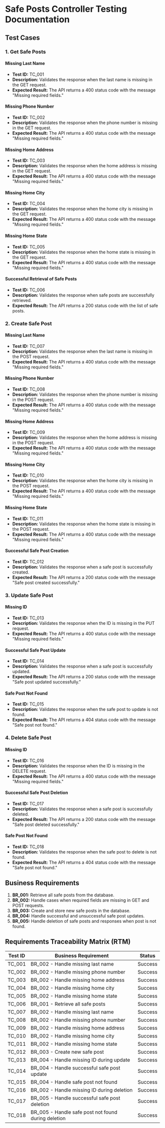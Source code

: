 # Safe Posts Controller Testing Documentation

## Test Cases

### 1. Get Safe Posts

#### Missing Last Name

- **Test ID:** TC_001
- **Description:** Validates the response when the last name is missing in the GET request.
- **Expected Result:** The API returns a 400 status code with the message "Missing required fields."

#### Missing Phone Number

- **Test ID:** TC_002
- **Description:** Validates the response when the phone number is missing in the GET request.
- **Expected Result:** The API returns a 400 status code with the message "Missing required fields."

#### Missing Home Address

- **Test ID:** TC_003
- **Description:** Validates the response when the home address is missing in the GET request.
- **Expected Result:** The API returns a 400 status code with the message "Missing required fields."

#### Missing Home City

- **Test ID:** TC_004
- **Description:** Validates the response when the home city is missing in the GET request.
- **Expected Result:** The API returns a 400 status code with the message "Missing required fields."

#### Missing Home State

- **Test ID:** TC_005
- **Description:** Validates the response when the home state is missing in the GET request.
- **Expected Result:** The API returns a 400 status code with the message "Missing required fields."

#### Successful Retrieval of Safe Posts

- **Test ID:** TC_006
- **Description:** Validates the response when safe posts are successfully retrieved.
- **Expected Result:** The API returns a 200 status code with the list of safe posts.

### 2. Create Safe Post

#### Missing Last Name

- **Test ID:** TC_007
- **Description:** Validates the response when the last name is missing in the POST request.
- **Expected Result:** The API returns a 400 status code with the message "Missing required fields."

#### Missing Phone Number

- **Test ID:** TC_008
- **Description:** Validates the response when the phone number is missing in the POST request.
- **Expected Result:** The API returns a 400 status code with the message "Missing required fields."

#### Missing Home Address

- **Test ID:** TC_009
- **Description:** Validates the response when the home address is missing in the POST request.
- **Expected Result:** The API returns a 400 status code with the message "Missing required fields."

#### Missing Home City

- **Test ID:** TC_010
- **Description:** Validates the response when the home city is missing in the POST request.
- **Expected Result:** The API returns a 400 status code with the message "Missing required fields."

#### Missing Home State

- **Test ID:** TC_011
- **Description:** Validates the response when the home state is missing in the POST request.
- **Expected Result:** The API returns a 400 status code with the message "Missing required fields."

#### Successful Safe Post Creation

- **Test ID:** TC_012
- **Description:** Validates the response when a safe post is successfully created.
- **Expected Result:** The API returns a 200 status code with the message "Safe post created successfully."

### 3. Update Safe Post

#### Missing ID

- **Test ID:** TC_013
- **Description:** Validates the response when the ID is missing in the PUT request.
- **Expected Result:** The API returns a 400 status code with the message "Missing required fields."

#### Successful Safe Post Update

- **Test ID:** TC_014
- **Description:** Validates the response when a safe post is successfully updated.
- **Expected Result:** The API returns a 200 status code with the message "Safe post updated successfully."

#### Safe Post Not Found

- **Test ID:** TC_015
- **Description:** Validates the response when the safe post to update is not found.
- **Expected Result:** The API returns a 404 status code with the message "Safe post not found."

### 4. Delete Safe Post

#### Missing ID

- **Test ID:** TC_016
- **Description:** Validates the response when the ID is missing in the DELETE request.
- **Expected Result:** The API returns a 400 status code with the message "Missing required fields."

#### Successful Safe Post Deletion

- **Test ID:** TC_017
- **Description:** Validates the response when a safe post is successfully deleted.
- **Expected Result:** The API returns a 200 status code with the message "Safe post deleted successfully."

#### Safe Post Not Found

- **Test ID:** TC_018
- **Description:** Validates the response when the safe post to delete is not found.
- **Expected Result:** The API returns a 404 status code with the message "Safe post not found."

## Business Requirements

1. **BR_001:** Retrieve all safe posts from the database.
2. **BR_002:** Handle cases when required fields are missing in GET and POST requests.
3. **BR_003:** Create and store new safe posts in the database.
4. **BR_004:** Handle successful and unsuccessful safe post updates.
5. **BR_005:** Handle deletion of safe posts and responses when post is not found.

## Requirements Traceability Matrix (RTM)

| **Test ID** | **Business Requirement**                            | **Status** |
| ----------- | --------------------------------------------------- | ---------- |
| TC_001      | BR_002 - Handle missing last name                   | Success    |
| TC_002      | BR_002 - Handle missing phone number                | Success    |
| TC_003      | BR_002 - Handle missing home address                | Success    |
| TC_004      | BR_002 - Handle missing home city                   | Success    |
| TC_005      | BR_002 - Handle missing home state                  | Success    |
| TC_006      | BR_001 - Retrieve all safe posts                    | Success    |
| TC_007      | BR_002 - Handle missing last name                   | Success    |
| TC_008      | BR_002 - Handle missing phone number                | Success    |
| TC_009      | BR_002 - Handle missing home address                | Success    |
| TC_010      | BR_002 - Handle missing home city                   | Success    |
| TC_011      | BR_002 - Handle missing home state                  | Success    |
| TC_012      | BR_003 - Create new safe post                       | Success    |
| TC_013      | BR_004 - Handle missing ID during update            | Success    |
| TC_014      | BR_004 - Handle successful safe post update         | Success    |
| TC_015      | BR_004 - Handle safe post not found                 | Success    |
| TC_016      | BR_002 - Handle missing ID during deletion          | Success    |
| TC_017      | BR_005 - Handle successful safe post deletion       | Success    |
| TC_018      | BR_005 - Handle safe post not found during deletion | Success    |
